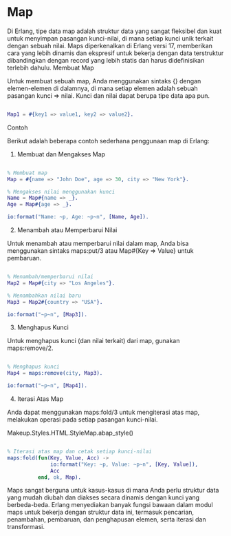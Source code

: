 # Map

Di Erlang, tipe data map adalah struktur data yang sangat fleksibel dan kuat untuk menyimpan pasangan kunci-nilai, di mana setiap kunci unik terkait dengan sebuah nilai. Maps diperkenalkan di Erlang versi 17, memberikan cara yang lebih dinamis dan ekspresif untuk bekerja dengan data terstruktur dibandingkan dengan record yang lebih statis dan harus didefinisikan terlebih dahulu.
Membuat Map

Untuk membuat sebuah map, Anda menggunakan sintaks {} dengan elemen-elemen di dalamnya, di mana setiap elemen adalah sebuah pasangan kunci => nilai. Kunci dan nilai dapat berupa tipe data apa pun.

```erlang

Map1 = #{key1 => value1, key2 => value2}.
```
Contoh

Berikut adalah beberapa contoh sederhana penggunaan map di Erlang:

1. Membuat dan Mengakses Map

```erlang

% Membuat map
Map = #{name => "John Doe", age => 30, city => "New York"}.

% Mengakses nilai menggunakan kunci
Name = Map#{name => _}.
Age = Map#{age => _}.

io:format("Name: ~p, Age: ~p~n", [Name, Age]).
```
2. Menambah atau Memperbarui Nilai

Untuk menambah atau memperbarui nilai dalam map, Anda bisa menggunakan sintaks maps:put/3 atau Map#{Key => Value} untuk pembaruan.

```erlang

% Menambah/memperbarui nilai
Map2 = Map#{city => "Los Angeles"}.

% Menambahkan nilai baru
Map3 = Map2#{country => "USA"}.

io:format("~p~n", [Map3]).
```
3. Menghapus Kunci

Untuk menghapus kunci (dan nilai terkait) dari map, gunakan maps:remove/2.

```erlang

% Menghapus kunci
Map4 = maps:remove(city, Map3).

io:format("~p~n", [Map4]).
```
4. Iterasi Atas Map

Anda dapat menggunakan maps:fold/3 untuk mengiterasi atas map, melakukan operasi pada setiap pasangan kunci-nilai.

Makeup.Styles.HTML.StyleMap.abap_style()
```erlang

% Iterasi atas map dan cetak setiap kunci-nilai
maps:fold(fun(Key, Value, Acc) ->
              io:format("Key: ~p, Value: ~p~n", [Key, Value]),
              Acc
          end, ok, Map).
```
Maps sangat berguna untuk kasus-kasus di mana Anda perlu struktur data yang mudah diubah dan diakses secara dinamis dengan kunci yang berbeda-beda. Erlang menyediakan banyak fungsi bawaan dalam modul maps untuk bekerja dengan struktur data ini, termasuk pencarian, penambahan, pembaruan, dan penghapusan elemen, serta iterasi dan transformasi.